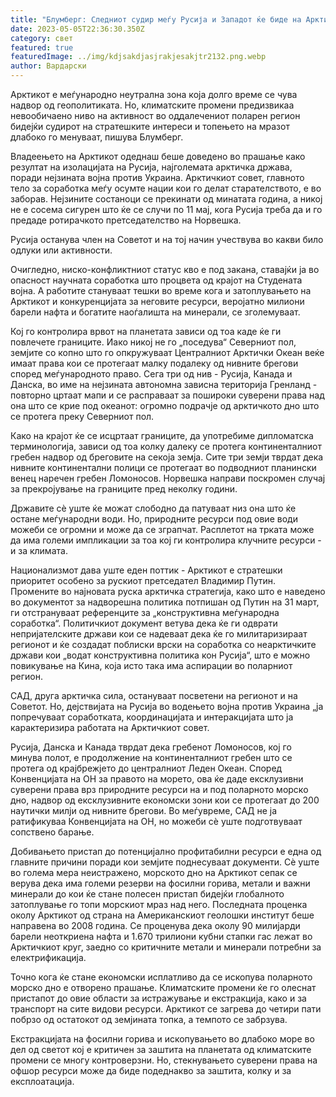 ```yaml
---
title: "Блумберг: Следниот судир меѓу Русија и Западот ќе биде на Арктикот"
date: 2023-05-05T22:36:30.350Z
category: свет
featured: true
featuredImage: ../img/kdjsakdjasjrakjesakjtr2132.png.webp
author: Вардарски
---
```


Арктикот е меѓународно неутрална зона која долго време се чува надвор од геополитиката. Но, климатските промени предизвикаа невообичаено ниво на активност во оддалечениот поларен регион бидејќи судирот на стратешките интереси и топењето на мразот длабоко го менуваат, пишува Блумберг.

Владеењето на Арктикот одеднаш беше доведено во прашање како резултат на изолацијата на Русија, најголемата арктичка држава, поради нејзината војна против Украина. Арктичкиот совет, главното тело за соработка меѓу осумте нации кои го делат старателството, е во заборав. Нејзините состаноци се прекинати од минатата година, а никој не е сосема сигурен што ќе се случи по 11 мај, кога Русија треба да и го предаде ротирачкото претседателство на Норвешка.

Русија останува член на Советот и на тој начин учествува во какви било одлуки или активности.

Очигледно, ниско-конфликтниот статус кво е под закана, ставајќи ја во опасност научната соработка што процвета од крајот на Студената војна. А работите стануваат тешки во време кога и затоплувањето на Арктикот и конкуренцијата за неговите ресурси, веројатно милиони барели нафта и богатите наоѓалишта на минерали, се зголемуваат.

Кој го контролира врвот на планетата зависи од тоа каде ќе ги повлечете границите. Иако никој не го „поседува“ Северниот пол, земјите со копно што го опкружуваат Централниот Арктички Океан веќе имаат права кои се протегаат малку подалеку од нивните брегови според меѓународното право. Сега три од нив - Русија, Канада и Данска, во име на нејзината автономна зависна територија Гренланд - повторно цртаат мапи и се расправаат за пошироки суверени права над она што се крие под океанот: огромно подрачје од арктичкото дно што се протега преку Северниот пол.

Како на крајот ќе се исцртаат границите, да употребиме дипломатска терминологија, зависи од тоа колку далеку се протега континенталниот гребен надвор од бреговите на секоја земја. Сите три земји тврдат дека нивните континентални полици се протегаат во подводниот планински венец наречен гребен Ломоносов. Норвешка направи поскромен случај за прекројување на границите пред неколку години.

Државите сè уште ќе можат слободно да патуваат низ она што ќе остане меѓународни води. Но, природните ресурси под овие води можеби се огромни и може да се зграпчат. Расплетот на трката може да има големи импликации за тоа кој ги контролира клучните ресурси - и за климата.

Национализмот дава уште еден поттик - Арктикот е стратешки приоритет особено за рускиот претседател Владимир Путин. Промените во најновата руска арктичка стратегија, како што е наведено во документот за надворешна политика потпишан од Путин на 31 март, ги отстрануваат референците за „конструктивна меѓународна соработка“. Политичкиот документ ветува дека ќе ги одврати непријателските држави кои се надеваат дека ќе го милитаризираат регионот и ќе создадат поблиски врски на соработка со неарктичките држави кои „водат конструктивна политика кон Русија“, што е можно повикување на Кина, која исто така има аспирации во поларниот регион.

САД, друга арктичка сила, остануваат посветени на регионот и на Советот. Но, дејствијата на Русија во водењето војна против Украина „ја попречуваат соработката, координацијата и интеракцијата што ја карактеризира работата на Арктичкиот совет.

Русија, Данска и Канада тврдат дека гребенот Ломоносов, кој го минува полот, е продолжение на континенталниот гребен што се протега од крајбрежјето до централниот Леден Океан. Според Конвенцијата на ОН за правото на морето, ова ќе даде ексклузивни суверени права врз природните ресурси на и под поларното морско дно, надвор од ексклузивните економски зони кои се протегаат до 200 наутички милји од нивните брегови. Во меѓувреме, САД не ја ратификуваа Конвенцијата на ОН, но можеби сè уште подготвуваат сопствено барање.

Добивањето пристап до потенцијално профитабилни ресурси е една од главните причини поради кои земјите поднесуваат документи. Сè уште во голема мера неистражено, морското дно на Арктикот сепак се верува дека има големи резерви на фосилни горива, метали и важни минерали до кои ќе стане полесен пристап бидејќи глобалното затоплување го топи морскиот мраз над него. Последната проценка околу Арктикот од страна на Американскиот геолошки институт беше направена во 2008 година. Се проценува дека околу 90 милијарди барели неоткриена нафта и 1.670 трилиони кубни стапки гас лежат во Арктичкиот круг, заедно со критичните метали и минерали потребни за електрификација.

Точно кога ќе стане економски исплатливо да се ископува поларното морско дно е отворено прашање. Климатските промени ќе го олеснат пристапот до овие области за истражување и екстракција, како и за транспорт на сите видови ресурси. Арктикот се загрева до четири пати побрзо од остатокот од земјината топка, а темпото се забрзува.

Екстракцијата на фосилни горива и ископувањето во длабоко море во дел од светот кој е критичен за заштита на планетата од климатските промени се многу контроверзни. Но, стекнувањето суверени права на офшор ресурси може да биде подеднакво за заштита, колку и за експлоатација.

